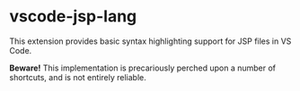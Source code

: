 # vscode-jsp-lang

This extension provides basic syntax highlighting support for JSP files in VS Code.

**Beware!** This implementation is precariously perched upon a number of shortcuts, and is not entirely reliable.
